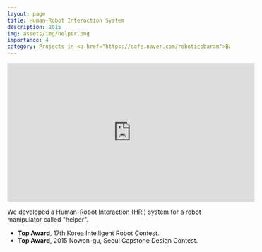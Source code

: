 ```yaml
---
layout: page
title: Human-Robot Interaction System
description: 2015
img: assets/img/helper.png
importance: 4
category: Projects in <a href="https://cafe.naver.com/roboticsbaram">BARAM</a> as a academic club
---
```


<div align="center">
  <iframe width="560" height="315" src="https://www.youtube.com/embed/KeeAwK_WDSs?si=Dl24cCn-LuFYh0XQ" title="YouTube video player" frameborder="0" allow="accelerometer; autoplay; clipboard-write; encrypted-media; gyroscope; picture-in-picture; web-share" allowfullscreen></iframe>
</div>

We developed a Human-Robot Interaction (HRI) system for a robot manipulator called "helper".           
<ul>
  <li><b>Top Award</b>, 17th Korea Intelligent Robot Contest.</li>     
  <li><b>Top Award</b>, 2015 Nowon-gu, Seoul Capstone Design Contest.</li>   
</ul> 